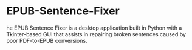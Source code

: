 # EPUB-Sentence-Fixer
he EPUB Sentence Fixer is a desktop application built in Python with a Tkinter-based GUI that assists in repairing broken sentences caused by poor PDF-to-EPUB conversions.
